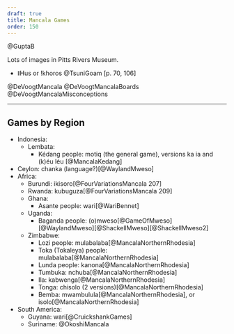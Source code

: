 ```yaml
---
draft: true
title: Mancala Games
order: 150
---
```


@GuptaB

Lots of images in Pitts Rivers Museum.

- <span lang="naq" class="aka">ǁHus</span> or <span lang="naq" class="aka">ǃkhoros</span> @TsuniGoam [p. 70, 106]

@DeVoogtMancala
@DeVoogtMancalaBoards
@DeVoogtMancalaMisconceptions

---
## Games by Region

- Indonesia:
    - Lembata:
        - Kédang people: <span lang="ksx">motiq</span> (the general game), versions <span lang="ksx">ka ia</span> and <span lang="ksx">(k)éu léu</span> [@MancalaKedang]
- Ceylon: chanka (language?)[@WaylandMweso]
- Africa:
    - Burundi: <span lang="rn">ikisoro</span>[@FourVariationsMancala 207]
    - Rwanda: <span lang="rw">kubuguza</span>[@FourVariationsMancala 209]
    - Ghana:
        - Asante people: <span lang="tw">wari</span>[@WariBennet]
    - Uganda:
        - Baganda people: <span lang="lg">(o)mweso</span>[@GameOfMweso][@WaylandMweso][@ShackellMweso][@ShackellMweso2]
    - Zimbabwe:
        - Lozi people: <span lang="loz">mulabalaba</span>[@MancalaNorthernRhodesia]
        - Toka (Tokaleya) people: <span lang="toi">mulabalaba</span>[@MancalaNorthernRhodesia]
        - Lunda people: <span lang="lun">kanona</span>[@MancalaNorthernRhodesia]
        - Tumbuka: <span lang="tum">nchuba</span>[@MancalaNorthernRhodesia]
        - Ila: <span lang="ilb">kabwenga</span>[@MancalaNorthernRhodesia]
        - Tonga: <span lang="toi">chisolo</span> (2 versions)[@MancalaNorthernRhodesia]
        - Bemba: <span lang="bem">mwambulula</span>[@MancalaNorthernRhodesia], or <span lang="bem">isolo</span>[@MancalaNorthernRhodesia]
- South America:
    - Guyana: wari[@CruickshankGames]
    - Suriname: @OkoshiMancala
